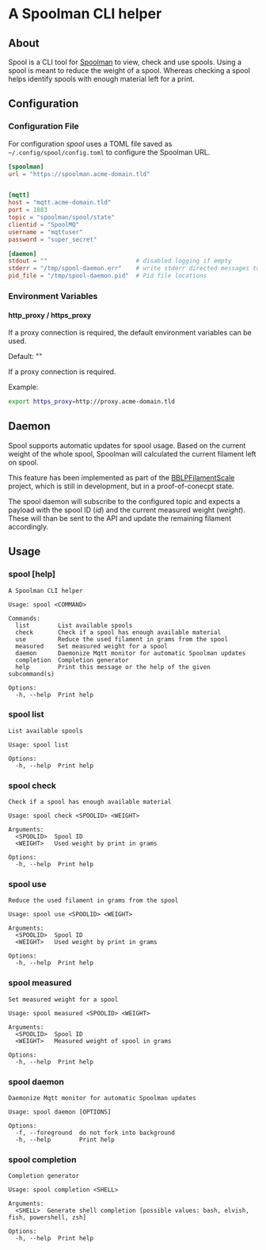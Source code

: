 # A Spoolman CLI helper

## About

Spool is a CLI tool for [Spoolman](https://github.com/Donkie/Spoolman) to view, check and use spools.
Using a spool is meant to reduce the weight of a spool.
Whereas checking a spool helps identify spools with enough material left for a print.

## Configuration

### Configuration File

For configuration _spool_ uses a TOML file saved as `~/.config/spool/config.toml` to configure the Spoolman URL.

```toml
[spoolman]
url = "https://spoolman.acme-domain.tld"


[mqtt]
host = "mqtt.acme-domain.tld"
port = 1883
topic = "spoolman/spool/state"
clientid = "SpoolMQ"
username = "mqttuser"
password = "super_secret"

[daemon]
stdout = ""                         # disabled logging if empty
stderr = "/tmp/spool-daemon.err"    # write stderr directed messages to file
pid_file = "/tmp/spool-daemon.pid"  # Pid file locations
```

### Environment Variables

#### http_proxy / https_proxy

If a proxy connection is required, the default environment variables can be used.

Default: ""

If a proxy connection is required.

Example:

```sh
export https_proxy=http://proxy.acme-domain.tld
```

## Daemon

Spool supports automatic updates for spool usage.
Based on the current weight of the whole spool, Spoolman will calculated the current filament left on spool.

This feature has been implemented as part of the [BBLPFilamentScale](https://github.com/jaypikay/BBLPFilamentScale) project, which is still in development, but in a proof-of-conecpt state.

The spool daemon will subscribe to the configured topic and expects a payload with the spool ID (_id_) and the current measured weight (_weight_).
These will than be sent to the API and update the remaining filament accordingly.

## Usage

### spool [help]

```
A Spoolman CLI helper

Usage: spool <COMMAND>

Commands:
  list        List available spools
  check       Check if a spool has enough available material
  use         Reduce the used filament in grams from the spool
  measured    Set measured weight for a spool
  daemon      Daemonize Mqtt monitor for automatic Spoolman updates
  completion  Completion generator
  help        Print this message or the help of the given subcommand(s)

Options:
  -h, --help  Print help
```

### spool list

```
List available spools

Usage: spool list

Options:
  -h, --help  Print help
```

### spool check

```
Check if a spool has enough available material

Usage: spool check <SPOOLID> <WEIGHT>

Arguments:
  <SPOOLID>  Spool ID
  <WEIGHT>   Used weight by print in grams

Options:
  -h, --help  Print help
```

### spool use

```
Reduce the used filament in grams from the spool

Usage: spool use <SPOOLID> <WEIGHT>

Arguments:
  <SPOOLID>  Spool ID
  <WEIGHT>   Used weight by print in grams

Options:
  -h, --help  Print help
```

### spool measured

```
Set measured weight for a spool

Usage: spool measured <SPOOLID> <WEIGHT>

Arguments:
  <SPOOLID>  Spool ID
  <WEIGHT>   Measured weight of spool in grams

Options:
  -h, --help  Print help
```

### spool daemon

```
Daemonize Mqtt monitor for automatic Spoolman updates

Usage: spool daemon [OPTIONS]

Options:
  -f, --foreground  do not fork into background
  -h, --help        Print help
```

### spool completion

```
Completion generator

Usage: spool completion <SHELL>

Arguments:
  <SHELL>  Generate shell completion [possible values: bash, elvish, fish, powershell, zsh]

Options:
  -h, --help  Print help
```
